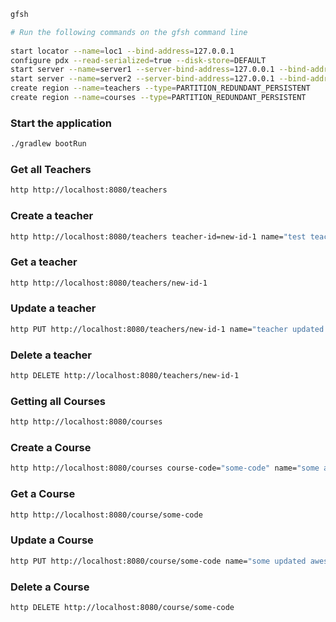 ```bash
gfsh

# Run the following commands on the gfsh command line
 
start locator --name=loc1 --bind-address=127.0.0.1
configure pdx --read-serialized=true --disk-store=DEFAULT
start server --name=server1 --server-bind-address=127.0.0.1 --bind-address=127.0.0.1
start server --name=server2 --server-bind-address=127.0.0.1 --bind-address=127.0.0.1 --server-port=40405
create region --name=teachers --type=PARTITION_REDUNDANT_PERSISTENT
create region --name=courses --type=PARTITION_REDUNDANT_PERSISTENT
```


### Start the application
```bash
./gradlew bootRun
```

### Get all Teachers

```bash
http http://localhost:8080/teachers
```

### Create a teacher
```bash
http http://localhost:8080/teachers teacher-id=new-id-1 name="test teacher 1" department="mathematics"
```

### Get a teacher
```bash
http http://localhost:8080/teachers/new-id-1
```


### Update a teacher
```bash
http PUT http://localhost:8080/teachers/new-id-1 name="teacher updated - 1" department="new department"
```

### Delete a teacher
```bash
http DELETE http://localhost:8080/teachers/new-id-1
```

### Getting all Courses

```bash
http http://localhost:8080/courses
```

### Create a Course
```bash
http http://localhost:8080/courses course-code="some-code" name="some awesome course" description="some description" teacher-id="id-1"
```

### Get a Course
```bash
http http://localhost:8080/course/some-code
```


### Update a Course
```bash
http PUT http://localhost:8080/course/some-code name="some updated awesome course" description="some description"
```

### Delete a Course
```bash
http DELETE http://localhost:8080/course/some-code
```